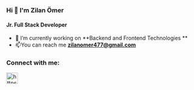 ### Hi  👋 I'm Zilan Ömer
<h4>Jr. Full Stack Developer</h4>

- 🔭 I’m currently working on  **Backend and Frontend Technologies ** 
- 📫You can reach me **zilanomer477@gmail.com**

<h3 align="left">Connect with me:</h3>
<p align="left">
<a href="https://www.linkedin.com/in/zilan-%C3%B6mer-04595321a/" target="blank"><img align="center" src="https://raw.githubusercontent.com/rahuldkjain/github-profile-readme-generator/master/src/images/icons/Social/linked-in-alt.svg" alt="https://www.linkedin.com/in/zilan-%C3%B6mer-04595321a/" height="30" width="30" /></a>
</p>

<!--
**zilanomer/zilanomer** is a ✨ _special_ ✨ repository because its `README.md` (this file) appears on your GitHub profile.

Here are some ideas to get you started:

- 🔭 I’m currently working on ...
- 🌱 I’m currently learning ...
- 👯 I’m looking to collaborate on ...
- 🤔 I’m looking for help with ...
- 💬 Ask me about ...
- 📫 How to reach me: ...
- 😄 Pronouns: ...
- ⚡ Fun fact: ...
-->

